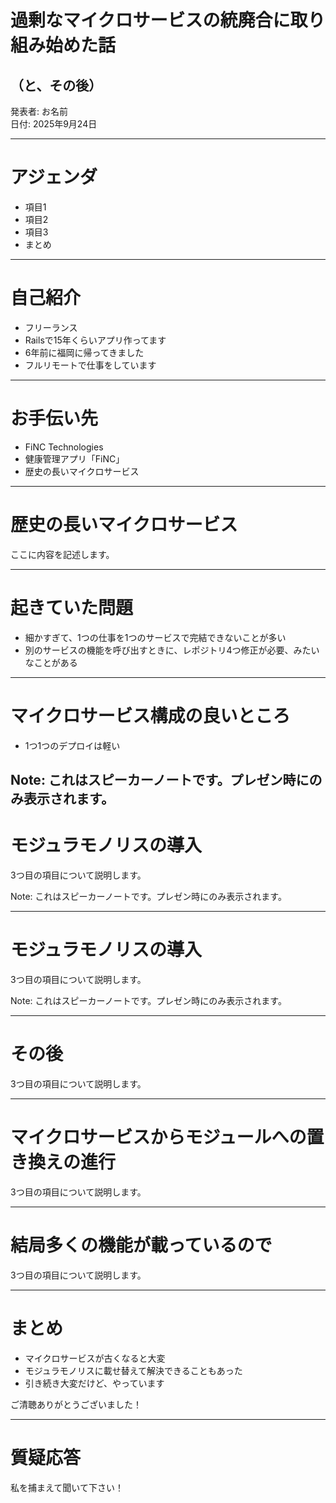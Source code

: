 # 過剰なマイクロサービスの統廃合に取り組み始めた話

## （と、その後）

発表者: お名前  
日付: 2025年9月24日

---

# アジェンダ

- 項目1
- 項目2  
- 項目3
- まとめ
---

# 自己紹介

- フリーランス
- Railsで15年くらいアプリ作ってます
- 6年前に福岡に帰ってきました
- フルリモートで仕事をしています

---

# お手伝い先

- FiNC Technologies
- 健康管理アプリ「FiNC」
- 歴史の長いマイクロサービス

---

# 歴史の長いマイクロサービス

ここに内容を記述します。

---

# 起きていた問題

- 細かすぎて、1つの仕事を1つのサービスで完結できないことが多い
- 別のサービスの機能を呼び出すときに、レポジトリ4つ修正が必要、みたいなことがある

---

# マイクロサービス構成の良いところ

- 1つ1つのデプロイは軽い

Note: これはスピーカーノートです。プレゼン時にのみ表示されます。
---

# モジュラモノリスの導入

3つ目の項目について説明します。

Note: これはスピーカーノートです。プレゼン時にのみ表示されます。

---

# モジュラモノリスの導入

3つ目の項目について説明します。

Note: これはスピーカーノートです。プレゼン時にのみ表示されます。

---

# その後

3つ目の項目について説明します。

---

# マイクロサービスからモジュールへの置き換えの進行

3つ目の項目について説明します。

---

# 結局多くの機能が載っているので

3つ目の項目について説明します。

---

# まとめ

- マイクロサービスが古くなると大変
- モジュラモノリスに載せ替えて解決できることもあった
- 引き続き大変だけど、やっています

ご清聴ありがとうございました！ <!-- .element: class="fragment" -->

---

# 質疑応答

私を捕まえて聞いて下さい！
